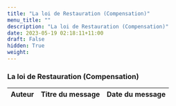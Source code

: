 ```yaml
---
title: "La loi de Restauration (Compensation)"
menu_title: ""
description: "La loi de Restauration (Compensation)"
date: 2023-05-19 02:18:11+11:00
draft: False
hidden: True
weight:
---
```

### La loi de Restauration (Compensation)

**Auteur** | **Titre du message** | **Date du message**  
---|---|---
